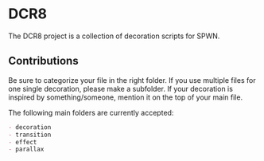 # DCR8

The DCR8 project is a collection of decoration scripts for SPWN.

## Contributions

Be sure to categorize your file in the right folder.
If you use multiple files for one single decoration, please make a subfolder.
If your decoration is inspired by something/someone, mention it on the top of your main file.

The following main folders are currently accepted:

```md
- decoration
- transition
- effect
- parallax
```
